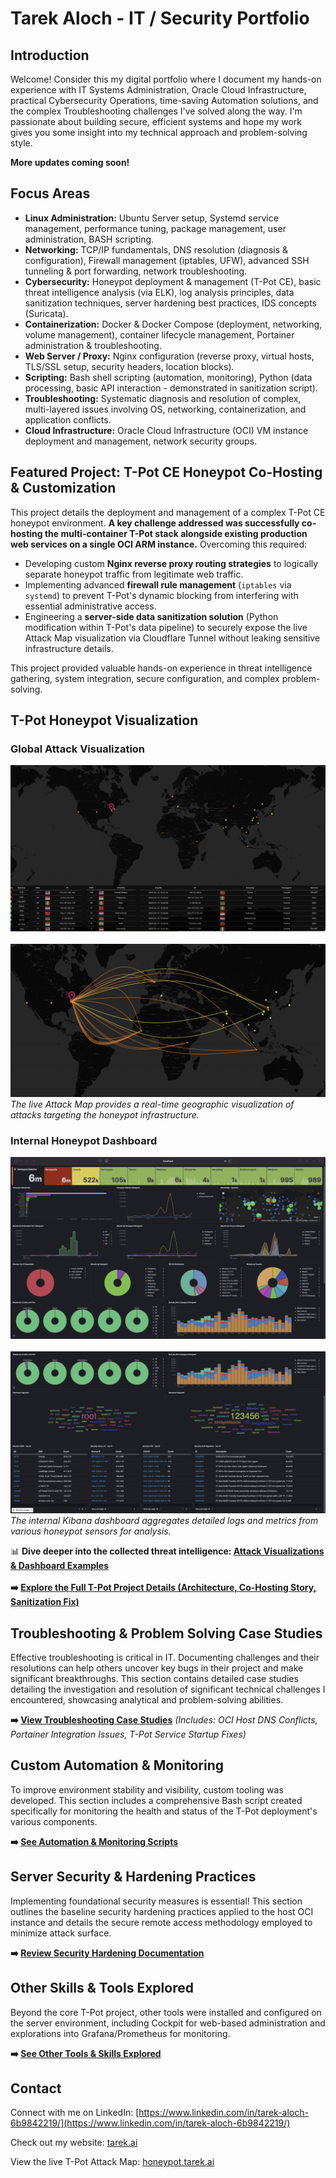 # Tarek Aloch - IT / Security Portfolio

## Introduction


Welcome! Consider this my digital portfolio where I document my hands-on experience with IT Systems Administration, Oracle Cloud Infrastructure, practical Cybersecurity Operations, time-saving Automation solutions, and the complex Troubleshooting challenges I've solved along the way. I'm passionate about building secure, efficient systems and hope my work gives you some insight into my technical approach and problem-solving style.

**More updates coming soon!** 

## Focus Areas 

*   **Linux Administration:** Ubuntu Server setup, Systemd service management, performance tuning, package management, user administration, BASH scripting.
*   **Networking:** TCP/IP fundamentals, DNS resolution (diagnosis & configuration), Firewall management (iptables, UFW), advanced SSH tunneling & port forwarding, network troubleshooting.
*   **Cybersecurity:** Honeypot deployment & management (T-Pot CE), basic threat intelligence analysis (via ELK), log analysis principles, data sanitization techniques, server hardening best practices, IDS concepts (Suricata).
*   **Containerization:** Docker & Docker Compose (deployment, networking, volume management), container lifecycle management, Portainer administration & troubleshooting.
*   **Web Server / Proxy:** Nginx configuration (reverse proxy, virtual hosts, TLS/SSL setup, security headers, location blocks).
*   **Scripting:** Bash shell scripting (automation, monitoring), Python (data processing, basic API interaction - demonstrated in sanitization script).
*   **Troubleshooting:** Systematic diagnosis and resolution of complex, multi-layered issues involving OS, networking, containerization, and application conflicts.
*   **Cloud Infrastructure:** Oracle Cloud Infrastructure (OCI) VM instance deployment and management, network security groups.

## Featured Project: T-Pot CE Honeypot Co-Hosting & Customization

This project details the deployment and management of a complex T-Pot CE honeypot environment. **A key challenge addressed was successfully co-hosting the multi-container T-Pot stack alongside existing production web services on a single OCI ARM instance.** Overcoming this required:

*   Developing custom **Nginx reverse proxy routing strategies** to logically separate honeypot traffic from legitimate web traffic.
*   Implementing advanced **firewall rule management** (`iptables` via `systemd`) to prevent T-Pot's dynamic blocking from interfering with essential administrative access.
*   Engineering a **server-side data sanitization solution** (Python modification within T-Pot's data pipeline) to securely expose the live Attack Map visualization via Cloudflare Tunnel without leaking sensitive infrastructure details.

This project provided valuable hands-on experience in threat intelligence gathering, system integration, secure configuration, and complex problem-solving.

## T-Pot Honeypot Visualization

### Global Attack Visualization
![T-Pot Attack Map showing global attack origins](./assets/attack_map.png)
\
\
![T-Pot Attack Map in action, showing attack details](./assets/attack_map_in_action.png)
*The live Attack Map provides a real-time geographic visualization of attacks targeting the honeypot infrastructure.*

### Internal Honeypot Dashboard
![Top section of Kibana dashboard showing event summaries and metrics](./assets/kibana_top.jpeg)
\
\
![Bottom section of Kibana dashboard showing detailed logs and attacker details](./assets/kibana_bottom.jpeg)
*The internal Kibana dashboard aggregates detailed logs and metrics from various honeypot sensors for analysis.*


📊 **Dive deeper into the collected threat intelligence: [Attack Visualizations & Dashboard Examples](./Honeypot_Project_T-Pot_CE/5_Dashboard_Examples/)**
\
\
**➡️ [Explore the Full T-Pot Project Details (Architecture, Co-Hosting Story, Sanitization Fix)](./Honeypot_Project_T-Pot_CE/)**

## Troubleshooting & Problem Solving Case Studies

Effective troubleshooting is critical in IT. Documenting challenges and their resolutions can help others uncover key bugs in their project and make significant breakthroughs. This section contains detailed case studies detailing the investigation and resolution of significant technical challenges I encountered, showcasing analytical and problem-solving abilities.

**➡️ [View Troubleshooting Case Studies](./Troubleshooting_Case_Studies/)**
*(Includes: OCI Host DNS Conflicts, Portainer Integration Issues, T-Pot Service Startup Fixes)*

## Custom Automation & Monitoring

To improve environment stability and visibility, custom tooling was developed. This section includes a comprehensive Bash script created specifically for monitoring the health and status of the T-Pot deployment's various components.

**➡️ [See Automation & Monitoring Scripts](./Custom_Automation_And_Monitoring/)**

## Server Security & Hardening Practices

Implementing foundational security measures is essential! This section outlines the baseline security hardening practices applied to the host OCI instance and details the secure remote access methodology employed to minimize attack surface.

**➡️ [Review Security Hardening Documentation](./Server_Security_Hardening/)**

## Other Skills & Tools Explored

Beyond the core T-Pot project, other tools were installed and configured on the server environment, including Cockpit for web-based administration and explorations into Grafana/Prometheus for monitoring.

**➡️ [See Other Tools & Skills Explored](./Other_Skills_And_Tools_Explored/)**

## Contact

Connect with me on LinkedIn: [https://www.linkedin.com/in/tarek-aloch-6b9842219/](https://www.linkedin.com/in/tarek-aloch-6b9842219/)

Check out my website: [tarek.ai](https://tarek.ai)

View the live T-Pot Attack Map: [honeypot.tarek.ai](https://honeypot.tarek.ai)


